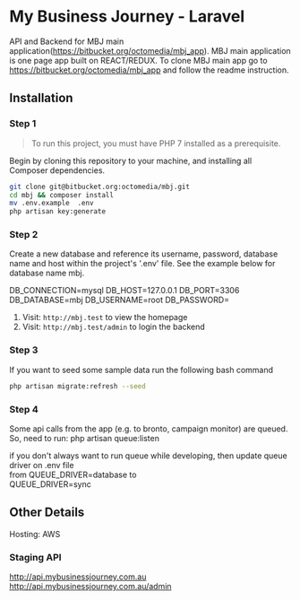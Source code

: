 # My Business Journey - Laravel

API and Backend for MBJ main application(https://bitbucket.org/octomedia/mbj_app). MBJ main application is one page app built on REACT/REDUX. To clone MBJ main app go to 
https://bitbucket.org/octomedia/mbj_app and follow the readme instruction.

## Installation

### Step 1

> To run this project, you must have PHP 7 installed as a prerequisite.

Begin by cloning this repository to your machine, and installing all Composer dependencies.

```bash
git clone git@bitbucket.org:octomedia/mbj.git
cd mbj && composer install
mv .env.example  .env
php artisan key:generate
```

### Step 2

Create a new database and reference its username, password, database name and host within the project's '.env' file. See the example below for database name mbj.

DB_CONNECTION=mysql
DB_HOST=127.0.0.1
DB_PORT=3306
DB_DATABASE=mbj
DB_USERNAME=root
DB_PASSWORD=

1. Visit: `http://mbj.test` to view the homepage
2. Visit: `http://mbj.test/admin` to login the backend


### Step 3

If you want to seed some sample data run the following bash command

```bash
php artisan migrate:refresh --seed
```

### Step 4
Some api calls from the app (e.g. to bronto, campaign monitor) are queued.
So, need to run: 
php artisan queue:listen

if you don't always want to run queue while developing, then update queue driver on .env file  
from QUEUE_DRIVER=database to  
QUEUE_DRIVER=sync
## Other Details

Hosting: AWS


### Staging API

http://api.mybusinessjourney.com.au
http://api.mybusinessjourney.com.au/admin
